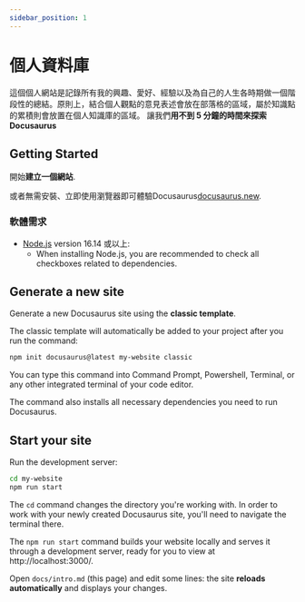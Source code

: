 ```yaml
---
sidebar_position: 1
---
```


# 個人資料庫

這個個人網站是記錄所有我的興趣、愛好、經驗以及為自己的人生各時期做一個階段性的總結。原則上，結合個人觀點的意見表述會放在部落格的區域，屬於知識點的累積則會放置在個人知識庫的區域。
讓我們**用不到 5 分鐘的時間來探索 Docusaurus**

## Getting Started

開始**建立一個網站**.

或者無需安裝、立即使用瀏覽器即可體驗Docusaurus[docusaurus.new](https://docusaurus.new).

### 軟體需求

- [Node.js](https://nodejs.org/en/download/) version 16.14 或以上:
  - When installing Node.js, you are recommended to check all checkboxes related to dependencies.

## Generate a new site

Generate a new Docusaurus site using the **classic template**.

The classic template will automatically be added to your project after you run the command:

```bash
npm init docusaurus@latest my-website classic
```

You can type this command into Command Prompt, Powershell, Terminal, or any other integrated terminal of your code editor.

The command also installs all necessary dependencies you need to run Docusaurus.

## Start your site

Run the development server:

```bash
cd my-website
npm run start
```

The `cd` command changes the directory you're working with. In order to work with your newly created Docusaurus site, you'll need to navigate the terminal there.

The `npm run start` command builds your website locally and serves it through a development server, ready for you to view at http://localhost:3000/.

Open `docs/intro.md` (this page) and edit some lines: the site **reloads automatically** and displays your changes.
